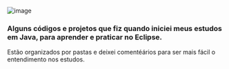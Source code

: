 ![image](https://github.com/user-attachments/assets/257af043-ce0e-450d-ab00-1c1ddb0a3836)

### Alguns códigos e projetos que fiz quando iniciei meus estudos em Java, para aprender e praticar no Eclipse.
Estão organizados por pastas e deixei comentéários para ser mais fácil o entendimento nos estudos.
